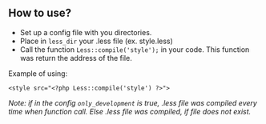 How to use?
-----------

* Set up a config file with you directories.
* Place in `less_dir` your .less file (ex. style.less)
* Call the function `Less::compile('style');` in your code. This function was return the address of the file.

Example of using:
~~~
<style src="<?php Less::compile('style') ?>">
~~~

*Note: if in the config `only_development` is true, .less file was compiled every time when function call. Else .less file was compiled, if file does not exist.*